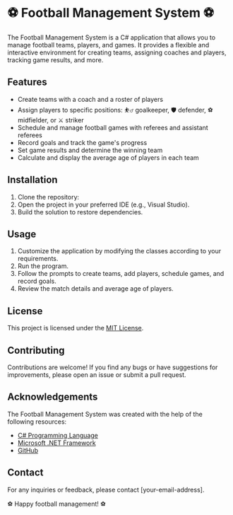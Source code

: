 # ⚽ Football Management System ⚽

The Football Management System is a C# application that allows you to manage football teams, players, and games. It provides a flexible and interactive environment for creating teams, assigning coaches and players, tracking game results, and more.

## Features

- Create teams with a coach and a roster of players
- Assign players to specific positions: ⛹️‍♂️ goalkeeper, 🛡️ defender, ⚽ midfielder, or ⚔️ striker
- Schedule and manage football games with referees and assistant referees
- Record goals and track the game's progress
- Set game results and determine the winning team
- Calculate and display the average age of players in each team

## Installation

1. Clone the repository:
2. Open the project in your preferred IDE (e.g., Visual Studio).
3. Build the solution to restore dependencies.

## Usage

1. Customize the application by modifying the classes according to your requirements.
2. Run the program.
3. Follow the prompts to create teams, add players, schedule games, and record goals.
4. Review the match details and average age of players.

## License

This project is licensed under the [MIT License](LICENSE).

## Contributing

Contributions are welcome! If you find any bugs or have suggestions for improvements, please open an issue or submit a pull request.

## Acknowledgements

The Football Management System was created with the help of the following resources:

- [C# Programming Language](https://docs.microsoft.com/en-us/dotnet/csharp/)
- [Microsoft .NET Framework](https://dotnet.microsoft.com/)
- [GitHub](https://github.com/)

## Contact

For any inquiries or feedback, please contact [your-email-address].

⚽ Happy football management! ⚽

